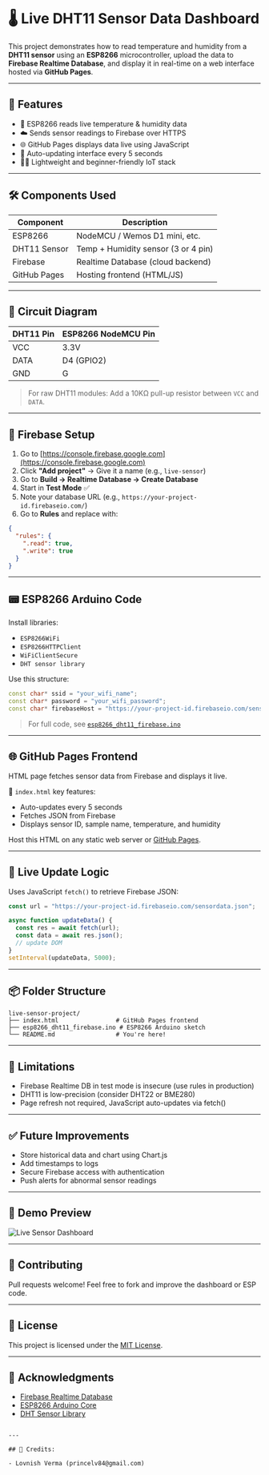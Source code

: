 # 🌡️ Live DHT11 Sensor Data Dashboard

This project demonstrates how to read temperature and humidity from a **DHT11 sensor** using an **ESP8266** microcontroller, upload the data to **Firebase Realtime Database**, and display it in real-time on a web interface hosted via **GitHub Pages**.

---

## 📌 Features

- 🚀 ESP8266 reads live temperature & humidity data
- ☁️ Sends sensor readings to Firebase over HTTPS
- 🌐 GitHub Pages displays data live using JavaScript
- 🔄 Auto-updating interface every 5 seconds
- 🧑‍🔧 Lightweight and beginner-friendly IoT stack

---

## 🛠️ Components Used

| Component         | Description                        |
|------------------|------------------------------------|
| ESP8266           | NodeMCU / Wemos D1 mini, etc.      |
| DHT11 Sensor      | Temp + Humidity sensor (3 or 4 pin)|
| Firebase          | Realtime Database (cloud backend)  |
| GitHub Pages      | Hosting frontend (HTML/JS)         |

---

## 🔌 Circuit Diagram

| DHT11 Pin | ESP8266 NodeMCU Pin |
|-----------|---------------------|
| VCC       | 3.3V                |
| DATA      | D4 (GPIO2)          |
| GND       | G                   |

> For raw DHT11 modules: Add a 10KΩ pull-up resistor between `VCC` and `DATA`.

---

## 🔧 Firebase Setup

1. Go to [https://console.firebase.google.com](https://console.firebase.google.com)
2. Click **"Add project"** → Give it a name (e.g., `live-sensor`)
3. Go to **Build → Realtime Database → Create Database**
4. Start in **Test Mode** ✅
5. Note your database URL (e.g., `https://your-project-id.firebaseio.com/`)
6. Go to **Rules** and replace with:

```json
{
  "rules": {
    ".read": true,
    ".write": true
  }
}
````

---

## 📟 ESP8266 Arduino Code

Install libraries:

* `ESP8266WiFi`
* `ESP8266HTTPClient`
* `WiFiClientSecure`
* `DHT sensor library`

Use this structure:

```cpp
const char* ssid = "your_wifi_name";
const char* password = "your_wifi_password";
const char* firebaseHost = "https://your-project-id.firebaseio.com/sensordata.json";
```

> For full code, see [`esp8266_dht11_firebase.ino`](esp8266_dht11_firebase.ino)

---

## 🌐 GitHub Pages Frontend

HTML page fetches sensor data from Firebase and displays it live.

📁 `index.html` key features:

* Auto-updates every 5 seconds
* Fetches JSON from Firebase
* Displays sensor ID, sample name, temperature, and humidity

Host this HTML on any static web server or [GitHub Pages](https://pages.github.com/).

---

## 🔄 Live Update Logic

Uses JavaScript `fetch()` to retrieve Firebase JSON:

```js
const url = "https://your-project-id.firebaseio.com/sensordata.json";

async function updateData() {
  const res = await fetch(url);
  const data = await res.json();
  // update DOM
}
setInterval(updateData, 5000);
```

---

## 📦 Folder Structure

```
live-sensor-project/
├── index.html                # GitHub Pages frontend
├── esp8266_dht11_firebase.ino # ESP8266 Arduino sketch
└── README.md                 # You're here!
```

---

## 🚧 Limitations

* Firebase Realtime DB in test mode is insecure (use rules in production)
* DHT11 is low-precision (consider DHT22 or BME280)
* Page refresh not required, JavaScript auto-updates via fetch()

---

## ✅ Future Improvements

* Store historical data and chart using Chart.js
* Add timestamps to logs
* Secure Firebase access with authentication
* Push alerts for abnormal sensor readings

---

## 📸 Demo Preview

![Live Sensor Dashboard](https://user-images.githubusercontent.com/demo/dashboard-preview.gif)

---

## 💬 Contributing

Pull requests welcome! Feel free to fork and improve the dashboard or ESP code.

---

## 📄 License

This project is licensed under the [MIT License](LICENSE).

---

## 🙌 Acknowledgments

* [Firebase Realtime Database](https://firebase.google.com/)
* [ESP8266 Arduino Core](https://github.com/esp8266/Arduino)
* [DHT Sensor Library](https://github.com/adafruit/DHT-sensor-library)

```

---

## 📝 Credits:

- Lovnish Verma (princelv84@gmail.com)
